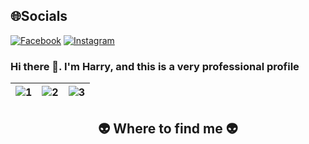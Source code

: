 
## 🌐Socials
[![Facebook](https://img.shields.io/badge/Facebook-%231877F2.svg?logo=Facebook&logoColor=white)](https://facebook.com/buibest.k) [![Instagram](https://img.shields.io/badge/Instagram-%23E4405F.svg?logo=Instagram&logoColor=white)](https://instagram.com/duykhanhhhhhh_) 

### Hi there 👋. I'm Harry, and this is a very professional profile

| ![1](https://i.giphy.com/media/MGdfeiKtEiEPS/giphy.webp) | ![2](https://media0.giphy.com/media/WUBvquKnbnXhbQUd8f/giphy.gif?cid=ecf05e47d67685c5a3576e7b7d500e1297fa39551ced9b59&rid=giphy.gif) | ![3](https://media1.giphy.com/media/Y07ur2ElqAvSqVNauQ/giphy.gif) |
| --- | --- | --- |
<h2 align="center">👽 Where to find me 👽</h2>
